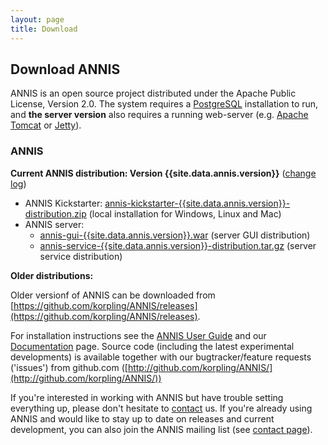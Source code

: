 ```yaml
---
layout: page
title: Download
--- 
```

## Download ANNIS

ANNIS is an open source project
distributed under the Apache Public License, Version 2.0. The system
requires a [PostgreSQL](http://www.postgresql.org/)
installation to run, and **the server version**
also requires a running web-server (e.g. [Apache
Tomcat](http://tomcat.apache.org/) or <a target="new" href="http://www.mortbay.org/jetty/">Jetty</a>).

### ANNIS

**Current ANNIS distribution: Version {{site.data.annis.version}}** ([change log](https://github.com/korpling/ANNIS/releases/tag/annis-{{site.data.annis.version}}))


* ANNIS Kickstarter: <a href="https://github.com/korpling/ANNIS/releases/download/annis-{{site.data.annis.version}}/annis-kickstarter-{{site.data.annis.version}}-distribution.zip" target="_blank">annis-kickstarter-{{site.data.annis.version}}-distribution.zip</a> (local installation for Windows, Linux and Mac)</li>
* ANNIS server:
  * [annis-gui-{{site.data.annis.version}}.war](https://github.com/korpling/ANNIS/releases/download/annis-{{site.data.annis.version}}/annis-gui-{{site.data.annis.version}}.war) (server GUI distribution)
  * [annis-service-{{site.data.annis.version}}-distribution.tar.gz](https://github.com/korpling/ANNIS/releases/download/annis-{{site.data.annis.version}}/annis-service-{{site.data.annis.version}}-distribution.tar.gz) (server service distribution)

**Older distributions:**

Older versionf of ANNIS can be downloaded from [https://github.com/korpling/ANNIS/releases](https://github.com/korpling/ANNIS/releases).

For installation instructions see the [ANNIS User Guide](download/ANNIS_User_Guide_3.2.1.pdf)
and our [Documentation](documentation.html) page. 
Source code (including the latest experimental developments) is available 
together with our bugtracker/feature requests ('issues') from 
github.com ([http://github.com/korpling/ANNIS/](http://github.com/korpling/ANNIS/))

If you're interested in working
with ANNIS but have trouble setting
everything up, please don't hesitate to [contact](contact.html) us.
If you're already
using ANNIS and would like to stay up to date on releases and current
development, you can also join the ANNIS
mailing list (see [contact page](contact.html)).

